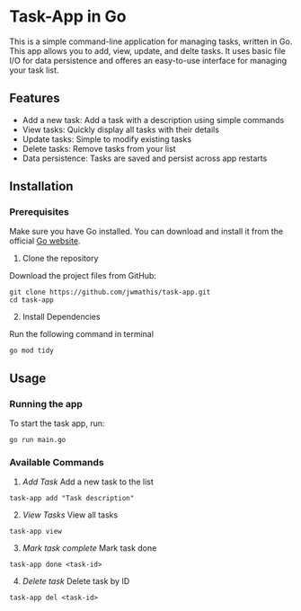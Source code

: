 # Task-App in Go

This is a simple command-line application for managing tasks, written in Go. This app allows you to add, 
view, update, and delte tasks. It uses basic file I/O for data persistence and offeres an easy-to-use 
interface for managing your task list.

## Features
* Add a new task: Add a task with a description using simple commands
* View tasks: Quickly display all tasks with their details
* Update tasks: Simple to modify existing tasks
* Delete tasks: Remove tasks from your list
* Data persistence: Tasks are saved and persist across app restarts

## Installation

### Prerequisites

Make sure you have Go installed. You can download and install it from the official [Go website](https://go.dev/).

1. Clone the repository

Download the project files from GitHub:
```
git clone https://github.com/jwmathis/task-app.git
cd task-app
```

2. Install Dependencies

Run the following command in terminal
```
go mod tidy
```

## Usage

### Running the app
To start the task app, run:

```
go run main.go
```

### Available Commands
1. *Add Task* Add a new task to the list
```
task-app add "Task description"
```
2. *View Tasks* View all tasks
```
task-app view
```
3. *Mark task complete* Mark task done
```
task-app done <task-id>
```
4. *Delete task* Delete task by ID
```
task-app del <task-id>
```